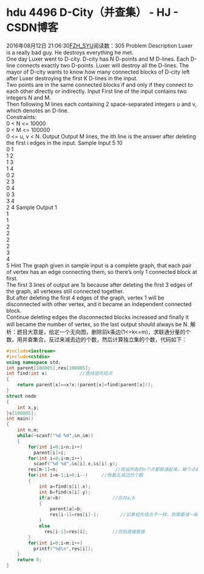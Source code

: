 # hdu  4496  D-City（并查集） - HJ - CSDN博客
2016年08月12日 21:06:30[FZH_SYU](https://me.csdn.net/feizaoSYUACM)阅读数：305
Problem Description 
Luxer is a really bad guy. He destroys everything he met.  
One day Luxer went to D-city. D-city has N D-points and M D-lines. Each D-line connects exactly two D-points. Luxer will destroy all the D-lines. The mayor of D-city wants to know how many connected blocks of D-city left after Luxer destroying the first K D-lines in the input.  
Two points are in the same connected blocks if and only if they connect to each other directly or indirectly.
Input 
First line of the input contains two integers N and M.  
Then following M lines each containing 2 space-separated integers u and v, which denotes an D-line.  
Constraints:  
0 < N <= 10000  
0 < M <= 100000  
0 <= u, v < N. 
Output 
Output M lines, the ith line is the answer after deleting the first i edges in the input.
Sample Input 
5 10  
0 1  
1 2  
1 3  
1 4  
0 2  
2 3  
0 4  
0 3  
3 4  
2 4
Sample Output 
1  
1  
1  
2  
2  
2  
2  
3  
4  
5 
Hint
The graph given in sample input is a complete graph, that each pair of vertex has an edge connecting them, so there’s only 1 connected block at first.  
The first 3 lines of output are 1s  because  after  deleting  the  first  3  edges  of  the  graph,  all  vertexes  still  connected together.  
But after deleting the first 4 edges of the graph, vertex 1 will be disconnected with other vertex, and it became an independent connected block.  
Continue deleting edges the disconnected blocks increased and finally it will became the number of vertex, so the last output should always be N. 
解析：题目大意是，给定一个无向图，删除前k条边(1<=k<=m)，求联通分量的个数，用并查集合，反过来减去边的个数，然后计算独立集的个数，代码如下：
```cpp
#include<iostream>
#include<cstdio>
using namespace std;
int parent[100005],res[100005]; 
int find(int x)            //查找祖先结点 
{
    return parent[x]==x?x:(parent[x]=find(parent[x]));
}
struct node
{
    int x,y;
}s[100005];
int main()
{
    int n,m;
    while(~scanf("%d %d",&n,&m))
    {
        for(int i=0;i<n;i++)
          parent[i]=i;
        for(int i=0;i<m;i++)
          scanf("%d %d",&s[i].x,&s[i].y);
        res[m-1]=n;                     //假设所有的n个点都联通起来，每个点都有n-3条边 
        for(int i=m-1;i>0;i--)     //倒着去减边的个数 
        {
            int a=find(s[i].x);
            int b=find(s[i].y);
            if(a!=b)                   //合并a,b 
            { 
                parent[a]=b;
                res[i-1]=res[i]-1;        //如果祖先结点不一样，则需要减一赋值 
            }
            else
              res[i-1]=res[i];         //否则直接赋值 
        }
        for(int i=0;i<m;i++)
          printf("%d\n",res[i]);
    }
    return 0;
}
```
